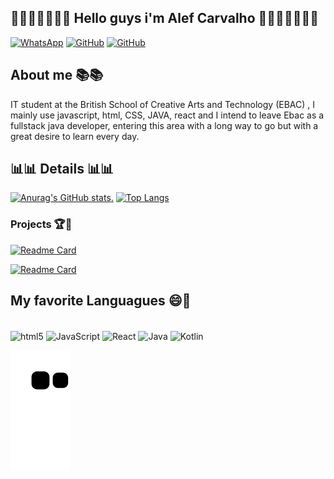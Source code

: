## 👨🏻‍💻👨🏻‍💻💬 Hello guys i'm Alef Carvalho 💬👨🏻‍💻👨🏻‍💻

[![WhatsApp](https://img.shields.io/badge/WhatsApp-25D366?style=for-the-badge&logo=whatsapp&logoColor=white/)](https://api.whatsapp.com/send/?phone=%2B5511991670568&text&type=phone_number&app_absent=0)
[![GitHub](https://img.shields.io/badge/GitHub-100000?style=for-the-badge&logo=github&logoColor=white/)](https://github.com/Alef-Carvalhoo)
[![GitHub](https://img.shields.io/badge/LinkedIn-0077B5?style=for-the-badge&logo=linkedin&logoColor=white/)](https://www.linkedin.com/in/%C3%A1lef-carvalho-950b841b8/)



## About me 📚📚
IT student at the British School of Creative Arts and Technology (EBAC) , I mainly use javascript, html, CSS, JAVA, react and I intend to leave Ebac as a fullstack java developer, entering this area with a long way to go but with a great desire to learn every day.

## 📊📊 Details 📊📊

[![Anurag's GitHub stats](https://github-readme-stats.vercel.app/api?username=Alef-Carvalhoo&show_icons=true&theme=tokyonight).](https://github.com/anuraghazra/github-readme-stats)
[![Top Langs](https://github-readme-stats.vercel.app/api/top-langs/?username=Alef-Carvalhoo)](https://github.com/anuraghazra/github-readme-stats)

### Projects 🏆🥇

[![Readme Card](https://github-readme-stats.vercel.app/api/pin/?username=Alef-Carvalhoo&repo=TikTok-Clone&theme=tokyonight)](https://github.com/anuraghazra/github-readme-stats)

[![Readme Card](https://github-readme-stats.vercel.app/api/pin/?username=Alef-Carvalhoo&repo=LoginChallenge&theme=tokyonight)](https://github.com/anuraghazra/github-readme-stats)

## My favorite Languagues 😄💚

<div style="display: inline_block"><br/>
<img align="center" alt="html5" src="https://img.shields.io/badge/HTML5-E34F26?style=for-the-badge&logo=html5&logoColor=white"/>
  
<img align="center" alt="JavaScript" src="https://img.shields.io/badge/JavaScript-F7DF1E?style=for-the-badge&logo=javascript&logoColor=black"/>
<img align="center" alt="React" src="https://img.shields.io/badge/React-20232A?style=for-the-badge&logo=react&logoColor=61DAFB"/>
<img align="center" alt="Java" src="https://img.shields.io/badge/Java-ED8B00?style=for-the-badge&logo=java&logoColor=white"/>
<img align="center" alt="Kotlin" src="https://img.shields.io/badge/Kotlin-0095D5?&style=for-the-badge&logo=kotlin&logoColor=white"/>

![Snake animation](https://github.com/alextayron/alextayron/blob/output/github-contribution-grid-snake.svg)
</div></br>
